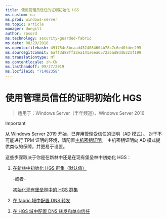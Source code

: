 ```yaml
---
title: 使用管理员信任的证明初始化 HGS
ms.custom: na
ms.prod: windows-server
ms.topic: article
manager: dongill
author: rpsqrd
ms.technology: security-guarded-fabric
ms.date: 08/29/2018
ms.openlocfilehash: 491754e8bcaad4524084604b78c7c6ed0fdee295
ms.sourcegitcommit: 6aff3d88ff22ea141a6ea6572a5ad8dd6321f199
ms.translationtype: MT
ms.contentlocale: zh-CN
ms.lasthandoff: 09/27/2019
ms.locfileid: "71402358"
---
```

# <a name="initialize-hgs-using-admin-trusted-attestation"></a>使用管理员信任的证明初始化 HGS

>适用于：Windows Server（半年频道）、Windows Server 2016

>[!IMPORTANT]
>从 Windows Server 2019 开始，已弃用管理受信任的证明（AD 模式）。 对于不可能进行 TPM 证明的环境，请配置[主机密钥证明](guarded-fabric-initialize-hgs-key-mode.md)。 主机密钥证明向 AD 模式提供类似的保障，并更易于设置。 


这些步骤取决于你是在新林中还是在现有堡垒林中初始化 HGS：

1. [在新林中初始化 HGS 群集（默认值）](guarded-fabric-initialize-hgs-ad-mode-default.md)

   -或者-

   [初始化现有堡垒林中的 HGS 群集](guarded-fabric-initialize-hgs-ad-mode-bastion.md)

2. [在 fabric 域中配置 DNS 转发](guarded-fabric-configuring-fabric-dns.md)

3. [在 HGS 域中配置 DNS 转发和单向信任](guarded-fabric-configure-dns-forwarding-and-trust.md)



